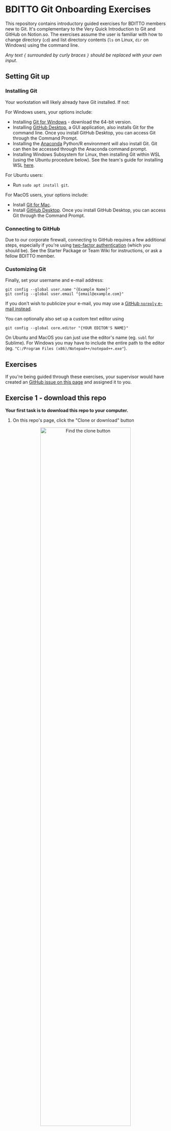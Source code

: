 # BDITTO Git Onboarding Exercises

This repository contains introductory guided exercises for BDITTO members new
to Git.  It's complementary to the Very Quick Introduction to Git and GitHub
on Notion.so.  The exercises assume the user is familiar with how to change
directory (`cd`) and list directory contents (`ls` on Linux, `dir` on Windows)
using the command line.

*Any text `{` surrounded by curly braces `}` should be replaced with your own
input*.


## Setting Git up

### Installing Git

Your workstation will likely already have Git installed.  If not:

For Windows users, your options include:

* Installing [Git for Windows](https://git-scm.com/download/win) - download the
64-bit version.
* Installing [GitHub Desktop](https://desktop.github.com/), a GUI application,
also installs Git for the command line.  Once you install GitHub Desktop,
you can access Git through the Command Prompt.
* Installing the [Anaconda](https://www.anaconda.com/distribution/)
Python/R environment will also install Git.  Git can then be accessed through
the Anaconda command prompt.
* Installing Windows Subsystem for Linux, then installing Git within WSL (using
the Ubuntu procedure below). See the team's guide for installing WSL [here](
https://github.com/CityofToronto/bdit_team_wiki/wiki/Windows-Subsystem-for-Linux).

For Ubuntu users:

* Run `sudo apt install git`.

For MacOS users, your options include:

* Install [Git for Mac](https://git-scm.com/download/mac).
* Install [GitHub Desktop](https://desktop.github.com/).  Once you install
GitHub Desktop, you can access Git through the Command Prompt.

### Connecting to GitHub

Due to our corporate firewall, connecting to GitHub requires a few additional
steps, especially if you're using [two-factor authentication](
https://help.github.com/en/github/authenticating-to-github/securing-your-account-with-two-factor-authentication-2fa)
(which you should be). See the Starter Package or Team Wiki for instructions,
or ask a fellow BDITTO member.

### Customizing Git

Finally, set your username and e-mail address:

```
git config --global user.name "{Example Name}"
git config --global user.email "{email@example.com}"
```

If you don't wish to publicize your e-mail, you may use a [GitHub `noreply`
e-mail instead](https://help.github.com/en/github/setting-up-and-managing-your-github-user-account/setting-your-commit-email-address).

You can optionally also set up a custom text editor using

```
git config --global core.editor "{YOUR EDITOR'S NAME}"
```

On Ubuntu and MacOS you can just use the editor's name (eg. `subl` for
Sublime). For Windows you may have to include the entire path to the editor 
(eg. `"C:/Program Files (x86)/Notepad++/notepad++.exe"`).


## Exercises

If you're being guided through these exercises, your supervisor would have
created an [GitHub issue on this page](https://github.com/CityofToronto/bdit_git_onboarding/issues/)
and assigned it to you.

## Exercise 1 - download this repo

**Your first task is to download this repo to your computer.**

1. On this repo's page, click the "Clone or download" button

<p align="center">
<img src="images/clone1.png" alt="Find the clone button" width="75%" />
</p>

2. Select "Clone with HTTPS". Then click on the clipboard icon to copy the
repo web address to your clipboard.

<p align="center">
<img src="images/clone2.png" alt="Clone with HTTPS" width="50%" />
</p>

3. On the command line, navigate to the folder you wish to download the repo. 
Then, use `git clone {HTTP ADDRESS}`, where `{HTTP ADDRESS}` is the
address on your clipboard.

4. Navigate to the `bdit_git_onboarding` folder.  You should see the contents
of the repo.

## Exercise 2 - create a new branch, and a new commit within it

**Next, create a new branch, and commit a change to `Roster.md`.**

1. Go to the command line, and type `git checkout -b {YOUR BRANCH NAME}`. 
`git checkout` is the command to switch between branches and commits, and the
`-b` flag creates a new branch.

2. Check that you're on the right branch by using `git branch`.  Git will
report a list of all downloaded branches, with a star beside the branch you're
on.

<p align="center">
<img src="images/branch1.png" alt="Check your current branch" width="75%" />
</p>

3. In the text editor of your choice, open `Roster.md` and add your GitHub
username to it.

<p align="center">
<img src="images/branch2.png" alt="Add your username to Roster.md" width="75%"/>
</p>

4. Save your changes to a new commit.  First tell Git to flag all your
changes to be saved with `git add -A`.  Then save these changes to a snapshot
using `git commit -m "{YOUR COMMIT MESSAGE"}`.  Make sure your commit message
is meaningful - see the Notion.so page for best practices.

Steps 5 and 6 are unnecessary to making a commit.  They are here to illustrate
how you can check your work after committing.

5. Check your changes using `git diff master`, which compares the current
working directory to the most recent commit of `master`.  Coloured lines
indicate differences between the two - red lines are from `master` and
green lines from the current working directory.  White lines are the same in
both branches. To quit, press `q`.

6. Check your commit messages using `git log`, which brings up the history of
commits to your branch (and any parent branches).  To quit, press `q`.

## Exercise 3 - push your changes to GitHub, and create a pull request (PR)

**Next, upload your changes to GitHub and request they be merged with
master.**

1. Type `git push -u origin {YOUR BRANCH NAME}`.  This will copy your branch
to the repo on GitHub.  The `-u` flag tells Git to begin tracking any
differences between your computer's version of the branch and GitHub's.

2. Go to the repo page on GitHub, and start a PR by clicking on the
"Pull requests" tab, and then clicking on the "New pull request" button.

<p align="center">
<img src="images/pr1.png" alt="Go to pull requests" width="75%"/>
</p>

3. Select your branch in the Head Branch drop down menu.  Confirm that
"master" is the Base Branch. Then click "Create pull request".

<p align="center">
<img src="images/pr2.png" alt="Select head branch" width="75%"/>
</p>

<p align="center">
<img src="images/pr3.png" alt="Create pull request" width="75%"/>
</p>

4. Fill out the PR, following [these guidelines](
https://github.com/CityofToronto/bdit_git_onboarding/pull/1).

<p align="center">
<img src="images/pr4.png" alt="Fill out pull request" width="75%"/>
</p>

## Exercise 4 - address review comments

Following Exercise 3, your supervisor will create a review of the PR, and
request you make an additional change.

**Address these comments by updating your pull request.**

1. Redo the steps in Exercises 2 and 3 to make a new commit with those changes,
then `git push` them to GitHub.  You do not need to create a new PR - the new
commit will automatically be added to the existing PR.

2. Respond to your reviewer's comments on GitHub.

3. Once your reviewer approves the PR, they'll ask you to merge the PR.  To do
this, push the "Merge pull request" button.

<p align="center">
<img src="images/mergepr1.png" alt="Merge pull request" width="75%"/>
</p>

## Exercise 5 - update `master` from GitHub

**Finally, update your master branch, and delete your feature branch.**

1. On the command line, switch back to the master branch using
`git checkout master`, then use `get pull origin master` to update the branch. 
`git pull` tells Git to update a branch on your computer using the repo on
GitHub.  In this case, it's updating branch `master`.

2. You can check the status of your branch with `git status`.  That will show
the branch you're on, and if there are any commits that need to be pushed to
GitHub.  (Note that to check if any commits need to be pulled *from* GitHub,
you'll need to use `git fetch --all` to check GitHub for updates, then
`git status`, as Git does not automatically sync with GitHub.)

3. Switch back to the master branch using `git checkout master` (do not add
`-b`, since this branch already exists).  You can now delete `{YOUR BRANCH
NAME}` using `git branch -D {YOUR BRANCH NAME}`.

Congratulations, you've finished the Git and GitHub onboarding exercises!
